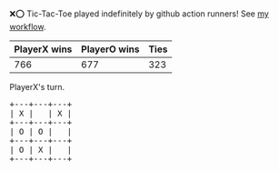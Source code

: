 :x::o: Tic-Tac-Toe played indefinitely by github action runners! See [my workflow](.github/workflows/play.yaml).

|PlayerX wins|PlayerO wins|Ties|
|-|-|-|
|766|677|323|

PlayerX's turn.

<pre>
+---+---+---+
| X |   | X |
+---+---+---+
| O | O |   |
+---+---+---+
| O | X |   |
+---+---+---+
</pre>